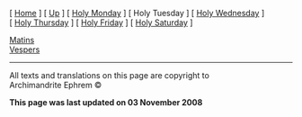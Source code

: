 \[ [Home](index.md) \] \[ [Up](holyweek.md) \]
\[ [Holy Monday](holyMon.md) \] \[ Holy Tuesday \]
\[ [Holy Wednesday](holyWed.md) \] \[ [Holy Thursday](holyThu.md) \]
\[ [Holy Friday](holyFri.md) \] \[ [Holy Saturday](holy.md) \]

[Matins](HWTue-M.md)  
[Vespers](HWTue-V.md)

-----

All texts and translations on this page are copyright to  
Archimandrite Ephrem ©

**This page was last updated on 03 November 2008**

